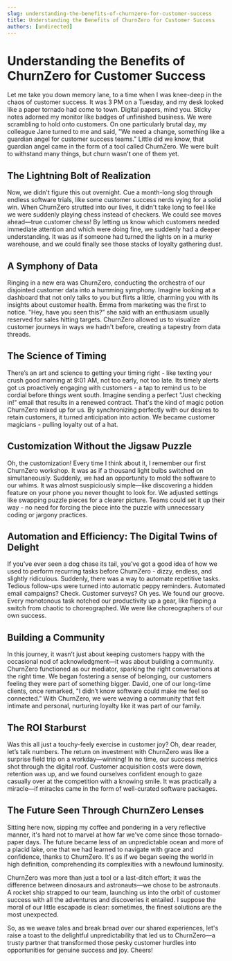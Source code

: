 ```yaml
---
slug: understanding-the-benefits-of-churnzero-for-customer-success
title: Understanding the Benefits of ChurnZero for Customer Success
authors: [undirected]
---
```



# Understanding the Benefits of ChurnZero for Customer Success

Let me take you down memory lane, to a time when I was knee-deep in the chaos of customer success. It was 3 PM on a Tuesday, and my desk looked like a paper tornado had come to town. Digital papers, mind you. Sticky notes adorned my monitor like badges of unfinished business. We were scrambling to hold onto customers. On one particularly brutal day, my colleague Jane turned to me and said, "We need a change, something like a guardian angel for customer success teams." Little did we know, that guardian angel came in the form of a tool called ChurnZero. We were built to withstand many things, but churn wasn't one of them yet.

## The Lightning Bolt of Realization

Now, we didn't figure this out overnight. Cue a month-long slog through endless software trials, like some customer success nerds vying for a solid win. When ChurnZero strutted into our lives, it didn't take long to feel like we were suddenly playing chess instead of checkers. We could see moves ahead—true customer chess! By letting us know which customers needed immediate attention and which were doing fine, we suddenly had a deeper understanding. It was as if someone had turned the lights on in a murky warehouse, and we could finally see those stacks of loyalty gathering dust.

## A Symphony of Data

Ringing in a new era was ChurnZero, conducting the orchestra of our disjointed customer data into a humming symphony. Imagine looking at a dashboard that not only talks to you but flirts a little, charming you with its insights about customer health. Emma from marketing was the first to notice. "Hey, have you seen this?" she said with an enthusiasm usually reserved for sales hitting targets. ChurnZero allowed us to visualize customer journeys in ways we hadn't before, creating a tapestry from data threads.

## The Science of Timing

There’s an art and science to getting your timing right - like texting your crush good morning at 9:01 AM, not too early, not too late. Its timely alerts got us proactively engaging with customers - a tap to remind us to be cordial before things went south. Imagine sending a perfect "Just checking in!" email that results in a renewed contract. That's the kind of magic potion ChurnZero mixed up for us. By synchronizing perfectly with our desires to retain customers, it turned anticipation into action. We became customer magicians - pulling loyalty out of a hat.

## Customization Without the Jigsaw Puzzle

Oh, the customization! Every time I think about it, I remember our first ChurnZero workshop. It was as if a thousand light bulbs switched on simultaneously. Suddenly, we had an opportunity to mold the software to our whims. It was almost suspiciously simple—like discovering a hidden feature on your phone you never thought to look for. We adjusted settings like swapping puzzle pieces for a clearer picture. Teams could set it up their way - no need for forcing the piece into the puzzle with unnecessary coding or jargony practices.

## Automation and Efficiency: The Digital Twins of Delight

If you've ever seen a dog chase its tail, you've got a good idea of how we used to perform recurring tasks before ChurnZero - dizzy, endless, and slightly ridiculous. Suddenly, there was a way to automate repetitive tasks. Tedious follow-ups were turned into automatic peppy reminders. Automated email campaigns? Check. Customer surveys? Oh yes. We found our groove. Every monotonous task notched our productivity up a gear, like flipping a switch from chaotic to choreographed. We were like choreographers of our own success.

## Building a Community

In this journey, it wasn’t just about keeping customers happy with the occasional nod of acknowledgment—it was about building a community. ChurnZero functioned as our mediator, sparking the right conversations at the right time. We began fostering a sense of belonging, our customers feeling they were part of something bigger. David, one of our long-time clients, once remarked, "I didn’t know software could make me feel so connected." With ChurnZero, we were weaving a community that felt intimate and personal, nurturing loyalty like it was part of our family.

## The ROI Starburst 

Was this all just a touchy-feely exercise in customer joy? Oh, dear reader, let’s talk numbers. The return on investment with ChurnZero was like a surprise field trip on a workday—winning! In no time, our success metrics shot through the digital roof. Customer acquisition costs were down, retention was up, and we found ourselves confident enough to gaze casually over at the competition with a knowing smile. It was practically a miracle—if miracles came in the form of well-curated software packages.

## The Future Seen Through ChurnZero Lenses

Sitting here now, sipping my coffee and pondering in a very reflective manner, it's hard not to marvel at how far we've come since those tornado-paper days. The future became less of an unpredictable ocean and more of a placid lake, one that we had learned to navigate with grace and confidence, thanks to ChurnZero. It's as if we began seeing the world in high definition, comprehending its complexities with a newfound luminosity.

ChurnZero was more than just a tool or a last-ditch effort; it was the difference between dinosaurs and astronauts—we chose to be astronauts. A rocket ship strapped to our team, launching us into the orbit of customer success with all the adventures and discoveries it entailed. I suppose the moral of our little escapade is clear: sometimes, the finest solutions are the most unexpected. 

So, as we weave tales and break bread over our shared experiences, let's raise a toast to the delightful unpredictability that led us to ChurnZero—a trusty partner that transformed those pesky customer hurdles into opportunities for genuine success and joy. Cheers!